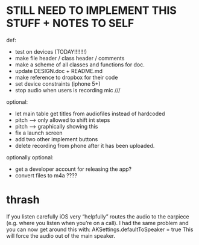 # STILL NEED TO IMPLEMENT THIS STUFF + NOTES TO SELF

def:
 - test on devices (TODAY!!!!!!!)
 - make file header / class header / comments
 - make a scheme of all classes and functions for doc.
 - update DESIGN.doc + README.md
 - make reference to dropbox for their code
 - set device constraints (iphone 5+)
 - stop audio when users is recording mic
///

optional:
 - let main table get titles from audiofiles instead of hardcoded
 - pitch —> only allowed to shift int steps
 - pitch —> graphically showing this
 - fix a launch screen
 - add two other implement buttons
 - delete recording from phone after it has been uploaded.

optionally optional:
 - get a developer account for releasing the app?
 - convert files to m4a ????
 


# thrash

If you listen carefully iOS very “helpfully” routes the audio to the earpiece (e.g. where you listen when you’re on a call).
I had the same problem and you can now get around this with:
AKSettings.defaultToSpeaker  = true
This will force the audio out of the main speaker. 

